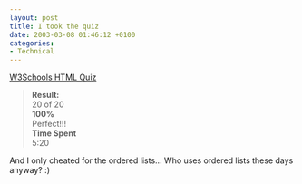 ```yaml
---
layout: post
title: I took the quiz
date: 2003-03-08 01:46:12 +0100
categories:
- Technical
---
```

<p><a href="http://www.w3schools.com/quiztest/quiztest.asp?qtest=HTML">W3Schools HTML Quiz</a></p>
<blockquote><p><b>Result:</b><br />
20 of 20<br />
<b>100%</b><br />
Perfect!!!<br />
<b>Time Spent</b><br />
5:20</p></blockquote>
<p>And I only cheated for the ordered lists... Who uses ordered lists these days anyway? :)</p>
